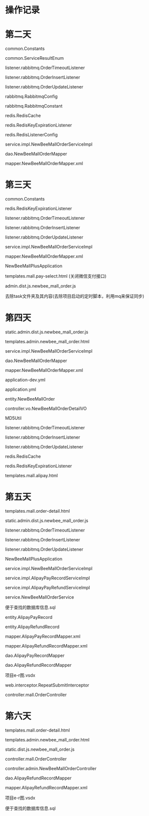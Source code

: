 # 操作记录

# 第二天

common.Constants

common.ServiceResultEnum

listener.rabbitmq.OrderTimeoutListener

listener.rabbitmq.OrderInsertListener

listener.rabbitmq.OrderUpdateListener

rabbitmq.RabbitmqConfig

rabbitmq.RabbitmqConstant

redis.RedisCache

redis.RedisKeyExpirationListener

redis.RedisListenerConfig

service.impl.NewBeeMallOrderServiceImpl

dao.NewBeeMallOrderMapper

mapper.NewBeeMallOrderMapper.xml

# 第三天

common.Constants

redis.RedisKeyExpirationListener

listener.rabbitmq.OrderTimeoutListener

listener.rabbitmq.OrderInsertListener

listener.rabbitmq.OrderUpdateListener

service.impl.NewBeeMallOrderServiceImpl

mapper.NewBeeMallOrderMapper.xml

NewBeeMallPlusApplication

templates.mall.pay-select.html (关闭微信支付接口)

admin.dist.js.newbee_mall_order.js

去除task文件夹及其内容(去除项目启动的定时脚本，利用mq来保证同步)

# 第四天

static.admin.dist.js.newbee_mall_order.js

templates.admin.newbee_mall_order.html

service.impl.NewBeeMallOrderServiceImpl

dao.NewBeeMallOrderMapper

mapper.NewBeeMallOrderMapper.xml

application-dev.yml

application.yml

entity.NewBeeMallOrder

controller.vo.NewBeeMallOrderDetailVO

MD5Util

listener.rabbitmq.OrderTimeoutListener

listener.rabbitmq.OrderInsertListener

listener.rabbitmq.OrderUpdateListener

redis.RedisCache

redis.RedisKeyExpirationListener

templates.mall.alipay.html

# 第五天

templates.mall.order-detail.html

static.admin.dist.js.newbee_mall_order.js

listener.rabbitmq.OrderTimeoutListener

listener.rabbitmq.OrderInsertListener

listener.rabbitmq.OrderUpdateListener

NewBeeMallPlusApplication

service.impl.NewBeeMallOrderServiceImpl

service.impl.AlipayPayRecordServiceImpl

service.impl.AlipayPayRefundServiceImpl

service.NewBeeMallOrderService

便于查找的数据库信息.sql

entity.AlipayPayRecord

entity.AlipayRefundRecord

mapper.AlipayPayRecordMapper.xml

mapper.AlipayRefundRecordMapper.xml

dao.AlipayPayRecordMapper

dao.AlipayRefundRecordMapper

项目e-r图.vsdx

web.interceptor.RepeatSubmitInterceptor

controller.mall.OrderController

# 第六天

templates.mall.order-detail.html

templates.admin.newbee_mall_order.html

static.dist.js.newbee_mall_order.js

controller.mall.OrderController

controller.admin.NewBeeMallOrderController

dao.AlipayRefundRecordMapper

mapper.AlipayRefundRecordMapper.xml

项目e-r图.vsdx

便于查找的数据库信息.sql
